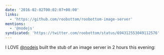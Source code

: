 ```yaml
---
date: '2016-02-02T00:02:07+00:00'
links:
  - 'https://github.com/roobottom/roobottom-image-server'
mentions:
  - '@nodejs'
syndicated: 'https://twitter.com/roobottom/status/694312553049112576'
---
```

I LOVE [@nodejs](https://twitter.com/@nodejs) built the stub of an image server in 2 hours this evening: 
